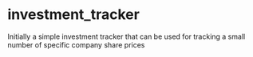 # investment_tracker
Initially a simple investment tracker that can be used for tracking a small number of specific company share prices

